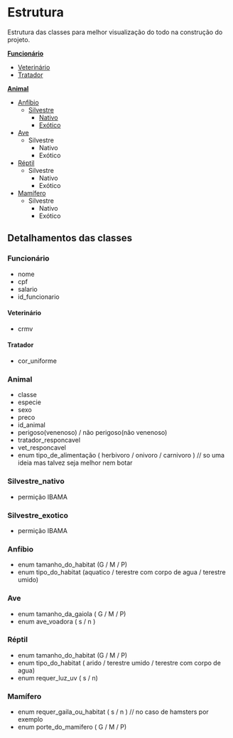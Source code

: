 # Estrutura

Estrutura das classes para melhor visualização do todo na construção do projeto.

[**Funcionário**](#funcionario)
  - [Veterinário](#veterinario)
  - [Tratador](#tratador)

[**Animal**](#animal)
  - [Anfíbio](#anfibio)
    - [Silvestre](#silvestre)
      - [Nativo](#nativo)
      - [Exótico](#nativo)
  - [Ave](#ave)
    - Silvestre
      - Nativo
      - Exótico
  - [Réptil](#reptil)
    - Silvestre
      - Nativo
      - Exótico
  - [Mamífero](#mamifero)
    - Silvestre
      - Nativo
      - Exótico

## Detalhamentos das classes
### Funcionário
  - nome
  - cpf
  - salario
  - id_funcionario

#### Veterinário
  - crmv

#### Tratador
  - cor_uniforme

### Animal
  - classe
  - especie
  - sexo
  - preco
  - id_animal
  - perigoso(venenoso) / não perigoso(não venenoso)
  - tratador_responcavel
  - vet_responcavel
  - enum tipo_de_alimentação ( herbivoro / onivoro / carnivoro ) // so uma ideia mas talvez seja melhor nem botar

### Silvestre_nativo
- permição IBAMA

### Silvestre_exotico
- permição IBAMA

### Anfíbio
  - enum tamanho_do_habitat (G / M / P)
  - enum tipo_do_habitat (aquatico / terestre com corpo de agua / terestre umido)

### Ave
  - enum tamanho_da_gaiola ( G / M / P)
  - enum ave_voadora ( s / n )

### Réptil
  - enum tamanho_do_habitat (G / M / P)
  - enum tipo_do_habitat ( arido / terestre umido / terestre com corpo de agua)
  - enum requer_luz_uv ( s / n)
  

### Mamífero
  - enum requer_gaila_ou_habitat ( s / n ) // no caso de hamsters por exemplo
  - enum porte_do_mamifero ( G / M / P)
